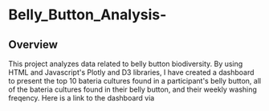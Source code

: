 # Belly_Button_Analysis- 
## Overview

This project analyzes data related to belly button biodiversity. By using HTML and Javascript's Plotly and D3 libraries, I have created a dashboard to present the top 10 bateria cultures found in a participant's belly button, all of the bateria cultures found in their belly button, and  their weekly washing freqency. Here is a link to the dashboard via 

